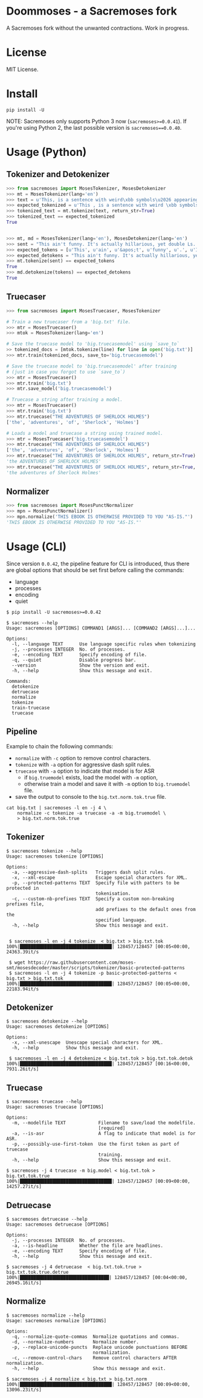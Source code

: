 # Doommoses - a Sacremoses fork

A Sacremoses fork without the unwanted contractions. Work in progress.

# License

MIT License.

# Install

```
pip install -U 
```

NOTE: Sacremoses only supports Python 3 now (`sacremoses>=0.0.41`). If you're using Python 2, the last possible version is `sacremoses==0.0.40`.

# Usage (Python)

## Tokenizer and Detokenizer

```python
>>> from sacremoses import MosesTokenizer, MosesDetokenizer
>>> mt = MosesTokenizer(lang='en')
>>> text = u'This, is a sentence with weird\xbb symbols\u2026 appearing everywhere\xbf'
>>> expected_tokenized = u'This , is a sentence with weird \xbb symbols \u2026 appearing everywhere \xbf'
>>> tokenized_text = mt.tokenize(text, return_str=True)
>>> tokenized_text == expected_tokenized
True


>>> mt, md = MosesTokenizer(lang='en'), MosesDetokenizer(lang='en')
>>> sent = "This ain't funny. It's actually hillarious, yet double Ls. | [] < > [ ] & You're gonna shake it off? Don't?"
>>> expected_tokens = [u'This', u'ain', u'&apos;t', u'funny', u'.', u'It', u'&apos;s', u'actually', u'hillarious', u',', u'yet', u'double', u'Ls', u'.', u'&#124;', u'&#91;', u'&#93;', u'&lt;', u'&gt;', u'&#91;', u'&#93;', u'&amp;', u'You', u'&apos;re', u'gonna', u'shake', u'it', u'off', u'?', u'Don', u'&apos;t', u'?']
>>> expected_detokens = "This ain't funny. It's actually hillarious, yet double Ls. | [] < > [] & You're gonna shake it off? Don't?"
>>> mt.tokenize(sent) == expected_tokens
True
>>> md.detokenize(tokens) == expected_detokens
True
```


## Truecaser

```python
>>> from sacremoses import MosesTruecaser, MosesTokenizer

# Train a new truecaser from a 'big.txt' file.
>>> mtr = MosesTruecaser()
>>> mtok = MosesTokenizer(lang='en')

# Save the truecase model to 'big.truecasemodel' using `save_to`
>> tokenized_docs = [mtok.tokenize(line) for line in open('big.txt')]
>>> mtr.train(tokenized_docs, save_to='big.truecasemodel')

# Save the truecase model to 'big.truecasemodel' after training
# (just in case you forgot to use `save_to`)
>>> mtr = MosesTruecaser()
>>> mtr.train('big.txt')
>>> mtr.save_model('big.truecasemodel')

# Truecase a string after training a model.
>>> mtr = MosesTruecaser()
>>> mtr.train('big.txt')
>>> mtr.truecase("THE ADVENTURES OF SHERLOCK HOLMES")
['the', 'adventures', 'of', 'Sherlock', 'Holmes']

# Loads a model and truecase a string using trained model.
>>> mtr = MosesTruecaser('big.truecasemodel')
>>> mtr.truecase("THE ADVENTURES OF SHERLOCK HOLMES")
['the', 'adventures', 'of', 'Sherlock', 'Holmes']
>>> mtr.truecase("THE ADVENTURES OF SHERLOCK HOLMES", return_str=True)
'the ADVENTURES OF SHERLOCK HOLMES'
>>> mtr.truecase("THE ADVENTURES OF SHERLOCK HOLMES", return_str=True, use_known=True)
'the adventures of Sherlock Holmes'
```

## Normalizer

```python
>>> from sacremoses import MosesPunctNormalizer
>>> mpn = MosesPunctNormalizer()
>>> mpn.normalize('THIS EBOOK IS OTHERWISE PROVIDED TO YOU "AS-IS."')
'THIS EBOOK IS OTHERWISE PROVIDED TO YOU "AS-IS."'
```

# Usage (CLI)

Since version `0.0.42`, the pipeline feature for CLI is introduced, thus there
are global options that should be set first before calling the commands:

 - language
 - processes
 - encoding
 - quiet

```shell
$ pip install -U sacremoses>=0.0.42

$ sacremoses --help
Usage: sacremoses [OPTIONS] COMMAND1 [ARGS]... [COMMAND2 [ARGS]...]...

Options:
  -l, --language TEXT      Use language specific rules when tokenizing
  -j, --processes INTEGER  No. of processes.
  -e, --encoding TEXT      Specify encoding of file.
  -q, --quiet              Disable progress bar.
  --version                Show the version and exit.
  -h, --help               Show this message and exit.

Commands:
  detokenize
  detruecase
  normalize
  tokenize
  train-truecase
  truecase
```

## Pipeline

Example to chain the following commands:

 - `normalize` with `-c` option to remove control characters.
 - `tokenize` with `-a` option for aggressive dash split rules.
 - `truecase` with `-a` option to indicate that model is for ASR 
   - if `big.truemodel` exists, load the model with `-m` option,
   - otherwise train a model and save it with `-m` option to `big.truemodel` file.
 - save the output to console to the `big.txt.norm.tok.true` file.

```shell
cat big.txt | sacremoses -l en -j 4 \
    normalize -c tokenize -a truecase -a -m big.truemodel \
    > big.txt.norm.tok.true
```

## Tokenizer

```shell
$ sacremoses tokenize --help
Usage: sacremoses tokenize [OPTIONS]

Options:
  -a, --aggressive-dash-splits   Triggers dash split rules.
  -x, --xml-escape               Escape special characters for XML.
  -p, --protected-patterns TEXT  Specify file with patters to be protected in
                                 tokenisation.
  -c, --custom-nb-prefixes TEXT  Specify a custom non-breaking prefixes file,
                                 add prefixes to the default ones from the
                                 specified language.
  -h, --help                     Show this message and exit.


 $ sacremoses -l en -j 4 tokenize  < big.txt > big.txt.tok
100%|██████████████████████████████████| 128457/128457 [00:05<00:00, 24363.39it/s

 $ wget https://raw.githubusercontent.com/moses-smt/mosesdecoder/master/scripts/tokenizer/basic-protected-patterns
 $ sacremoses -l en -j 4 tokenize -p basic-protected-patterns < big.txt > big.txt.tok
100%|██████████████████████████████████| 128457/128457 [00:05<00:00, 22183.94it/s
```

## Detokenizer

```shell
$ sacremoses detokenize --help
Usage: sacremoses detokenize [OPTIONS]

Options:
  -x, --xml-unescape  Unescape special characters for XML.
  -h, --help          Show this message and exit.

 $ sacremoses -l en -j 4 detokenize < big.txt.tok > big.txt.tok.detok
100%|██████████████████████████████████| 128457/128457 [00:16<00:00, 7931.26it/s]
```

## Truecase

```shell
$ sacremoses truecase --help
Usage: sacremoses truecase [OPTIONS]

Options:
  -m, --modelfile TEXT            Filename to save/load the modelfile.
                                  [required]
  -a, --is-asr                    A flag to indicate that model is for ASR.
  -p, --possibly-use-first-token  Use the first token as part of truecase
                                  training.
  -h, --help                      Show this message and exit.

$ sacremoses -j 4 truecase -m big.model < big.txt.tok > big.txt.tok.true
100%|██████████████████████████████████| 128457/128457 [00:09<00:00, 14257.27it/s]
```

## Detruecase

```shell
$ sacremoses detruecase --help
Usage: sacremoses detruecase [OPTIONS]

Options:
  -j, --processes INTEGER  No. of processes.
  -a, --is-headline        Whether the file are headlines.
  -e, --encoding TEXT      Specify encoding of file.
  -h, --help               Show this message and exit.

$ sacremoses -j 4 detruecase  < big.txt.tok.true > big.txt.tok.true.detrue
100%|█████████████████████████████████| 128457/128457 [00:04<00:00, 26945.16it/s]
```

## Normalize

```shell
$ sacremoses normalize --help
Usage: sacremoses normalize [OPTIONS]

Options:
  -q, --normalize-quote-commas  Normalize quotations and commas.
  -d, --normalize-numbers       Normalize number.
  -p, --replace-unicode-puncts  Replace unicode punctuations BEFORE
                                normalization.
  -c, --remove-control-chars    Remove control characters AFTER normalization.
  -h, --help                    Show this message and exit.

$ sacremoses -j 4 normalize < big.txt > big.txt.norm
100%|██████████████████████████████████| 128457/128457 [00:09<00:00, 13096.23it/s]
```
